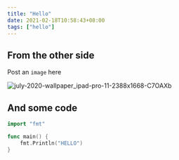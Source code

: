```yaml
---
title: "Hello"
date: 2021-02-18T10:58:43+08:00
tags: ["hello"]
---
```


## From the other side

Post an `image` here

![july-2020-wallpaper_ipad-pro-11-2388x1668-C7OAXb](https://img.ruofeng.me/file/ruofengimg/uPic/july-2020-wallpaper_ipad-pro-11-2388x1668-C7OAXb.png)

## And some code

```go
import "fmt"

func main() {
    fmt.Println("HELLO")
}
```
